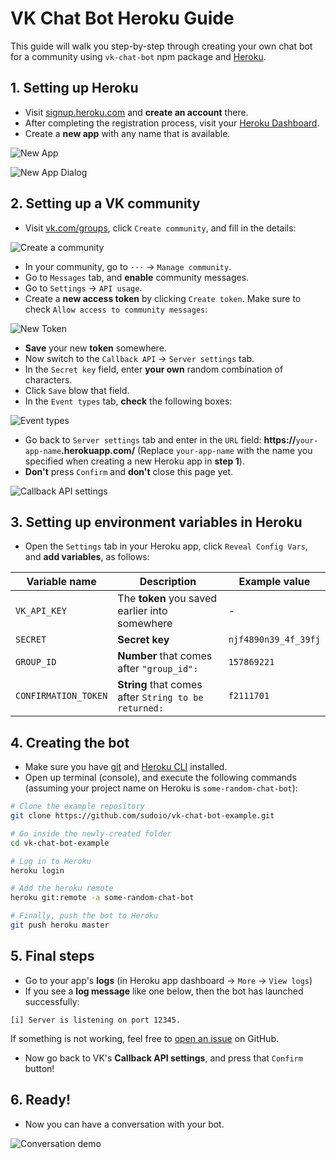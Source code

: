# VK Chat Bot Heroku Guide
This guide will walk you step-by-step through creating your own chat bot for a community using `vk-chat-bot` npm package and [Heroku](https://heroku.com).

## 1. Setting up Heroku
- Visit [signup.heroku.com](https://signup.heroku.com/) and **create an account** there.
- After completing the registration process, visit your [Heroku Dashboard](https://dashboard.heroku.com/apps).
- Create a **new app** with any name that is available.

![New App](img/new-app.png)

![New App Dialog](img/new-app-dialog.png)

## 2. Setting up a VK community
- Visit [vk.com/groups](https://vk.com/groups), click `Create community`, and fill in the details:

![Create a community](img/new-community.png)

- In your community, go to `⋅⋅⋅` -> `Manage community`.
- Go to `Messages` tab, and **enable** community messages.
- Go to `Settings` -> `API usage`.
- Create a **new access token** by clicking `Create token`. Make sure to check `Allow access to community messages`:

![New Token](img/new-token.png)
- **Save** your new **token** somewhere.
- Now switch to the `Callback API` -> `Server settings` tab.
- In the `Secret key` field, enter **your own** random combination of characters.
- Click `Save` blow that field.
- In the `Event types` tab, **check** the following boxes:

![Event types](img/event-types.png)


- Go back to `Server settings` tab and enter in the `URL` field: **https://**`your-app-name`**.herokuapp.com/** (Replace `your-app-name` with the name you specified when creating a new Heroku app in **step 1**).
- **Don't** press `Confirm` and **don't** close this page yet.

![Callback API settings](img/callback-api.png)

## 3. Setting up environment variables in Heroku

- Open the `Settings` tab in your Heroku app, click `Reveal Config Vars`, and **add variables**, as follows:

Variable name | Description | Example value
--- | --- | ---
`VK_API_KEY` | The **token** you saved earlier into somewhere | -
`SECRET` | **Secret key** | `njf4890n39_4f_39fj`
`GROUP_ID` | **Number** that comes after `"group_id":` | `157869221`
`CONFIRMATION_TOKEN` | **String** that comes after `String to be returned:` | `f2111701`

## 4. Creating the bot

- Make sure you have [git](https://git-scm.com/book/en/v2/Getting-Started-Installing-Git) and [Heroku CLI](https://devcenter.heroku.com/articles/heroku-cli#download-and-install) installed.
- Open up terminal (console), and execute the following commands (assuming your project name on Heroku is `some-random-chat-bot`):

```bash
# Clone the example repository
git clone https://github.com/sudoio/vk-chat-bot-example.git

# Go inside the newly-created folder
cd vk-chat-bot-example

# Log in to Heroku
heroku login

# Add the heroku remote
heroku git:remote -a some-random-chat-bot

# Finally, push the bot to Heroku
git push heroku master
```

## 5. Final steps
- Go to your app's **logs** (in Heroku app dashboard -> `More` -> `View logs`)
- If you see a **log message** like one below, then the bot has launched successfully:
```
[i] Server is listening on port 12345.
```
If something is not working, feel free to [open an issue](https://github.com/sudoio/vk-chat-bot/issues) on GitHub.
- Now go back to VK's **Callback API settings**, and press that `Confirm` button!

## 6. Ready!
- Now you can have a conversation with your bot.

![Conversation demo](img/conversation-demo.png)
